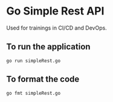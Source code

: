 # Go Simple Rest API

Used for trainings in CI/CD and DevOps.

## To run the application

```shell
go run simpleRest.go
```

## To format the code

```shell
go fmt simpleRest.go
```
